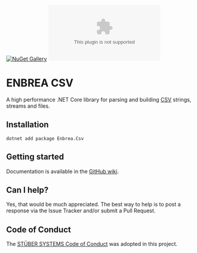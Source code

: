 [![NuGet Gallery](https://img.shields.io/badge/NuGet%20Gallery-enbrea.csv-blue.svg)](https://www.nuget.org/packages/Enbrea.Csv/)
![GitHub](https://img.shields.io/github/license/stuebersystems/enbrea.csv)

# ENBREA CSV

A high performance .NET Core library for parsing and building [CSV](https://tools.ietf.org/html/rfc4180) strings, streams and files. 

## Installation

```
dotnet add package Enbrea.Csv
```

## Getting started

Documentation is available in the [GitHub wiki](https://github.com/stuebersystems/enbrea.csv/wiki).

## Can I help?

Yes, that would be much appreciated. The best way to help is to post a response via the Issue Tracker and/or submit a Pull Request.

## Code of Conduct

The [STÜBER SYSTEMS Code of Conduct](https://www.stueber.co.uk/code-of-conduct.php) was adopted in this project.
